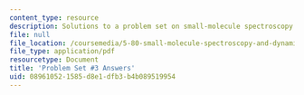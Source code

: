 ```yaml
---
content_type: resource
description: Solutions to a problem set on small-molecule spectroscopy and dynamics.
file: null
file_location: /coursemedia/5-80-small-molecule-spectroscopy-and-dynamics-fall-2008/089610521585d8e1dfb3b4b089519954_ps3ans_1976.pdf
file_type: application/pdf
resourcetype: Document
title: 'Problem Set #3 Answers'
uid: 08961052-1585-d8e1-dfb3-b4b089519954
---
```

